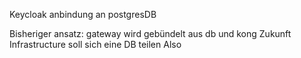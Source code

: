Keycloak anbindung an postgresDB

Bisheriger ansatz:
gateway wird gebündelt aus db und kong
Zukunft
Infrastructure soll sich eine DB teilen
Also 